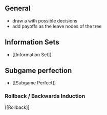 ## General
- draw a with possible decisions
- add payoffs as the leave nodes of the tree

## Information Sets
- [[Information Set]]
## Subgame perfection
- [[Subgame Perfect]]

### Rollback / Backwards Induction
[[Rollback]]


